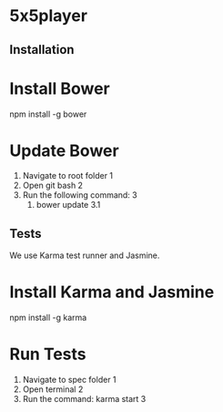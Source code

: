 # 5x5player

## Installation

# Install Bower

npm install -g bower

# Update Bower

1. Navigate to root folder 1
2. Open git bash 2
3. Run the following command: 3
	1. bower update 3.1

## Tests

We use Karma test runner and Jasmine.

# Install Karma and Jasmine

npm install -g karma

# Run Tests

1. Navigate to spec folder 1
2. Open terminal 2
3. Run the command: karma start 3